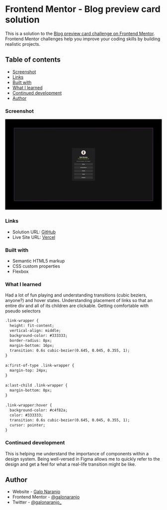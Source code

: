 # Frontend Mentor - Blog preview card solution

This is a solution to the [Blog preview card challenge on Frontend Mentor](https://www.frontendmentor.io/challenges/blog-preview-card-ckPaj01IcS). Frontend Mentor challenges help you improve your coding skills by building realistic projects.

## Table of contents

- [Screenshot](#screenshot)
- [Links](#links)
- [Built with](#built-with)
- [What I learned](#what-i-learned)
- [Continued development](#continued-development)
- [Author](#author)

### Screenshot

![](./screenshot.jpg)

### Links

- Solution URL: [GitHub](https://github.com/galonaranjo/social-links)
- Live Site URL: [Vercel](https://findgalo.vercel.app/)

### Built with

- Semantic HTML5 markup
- CSS custom properties
- Flexbox

### What I learned

Had a lot of fun playing and understanding transitions (cubic beziers, anyone?) and hover states. Understanding placement of links so that an entire div and all of its children are clickable. Getting comfortable with pseudo selectors

```
.link-wrapper {
  height: fit-content;
  vertical-align: middle;
  background-color: #333333;
  border-radius: 8px;
  margin-bottom: 16px;
  transition: 0.6s cubic-bezier(0.645, 0.045, 0.355, 1);
}

a:first-of-type .link-wrapper {
  margin-top: 24px;
}

a:last-child .link-wrapper {
  margin-bottom: 0px;
}

.link-wrapper:hover {
  background-color: #c4f82a;
  color: #333333;
  transition: 0.6s cubic-bezier(0.645, 0.045, 0.355, 1);
  cursor: pointer;
}

```

### Continued development

This is helping me understand the importance of components within a design system. Being well-versed in Figma allows me to quickly refer to the design and get a feel for what a real-life transition might be like.

## Author

- Website - [Galo Naranjo](https://github.com/galonaranjo)
- Frontend Mentor - [@galonaranjo](https://www.frontendmentor.io/profile/galonaranjo)
- Twitter - [@galonaranjo\_](https://www.twitter.com/galonaranjo_)
